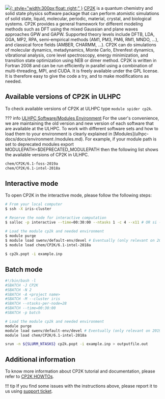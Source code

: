 [![](https://upload.wikimedia.org/wikipedia/commons/9/99/CP2K_logo.png){: style="width:300px;float: right;" }](https://www.cp2k.org/)
[CP2K](https://www.cp2k.org/) is a quantum chemistry and solid state physics software package that can perform atomistic
simulations of solid state, liquid, molecular, periodic, material, crystal, and biological systems.
CP2K provides a general framework for different modeling methods such as DFT using the mixed
Gaussian and plane waves approaches GPW and GAPW. Supported theory levels include DFTB, LDA,
GGA, MP2, RPA, semi-empirical methods (AM1, PM3, PM6, RM1, MNDO, …), and classical force
fields (AMBER, CHARMM, …). CP2K can do simulations of molecular dynamics, metadynamics,
Monte Carlo, Ehrenfest dynamics, vibrational analysis, core level spectroscopy, energy minimization,
and transition state optimization using NEB or dimer method.
CP2K is written in Fortran 2008 and can be run efficiently in parallel using a combination of multi-threading,
MPI, and CUDA. It is freely available under the GPL license.
It is therefore easy to give the code a try, and to make modifications as needed.

## Available versions of CP2K in ULHPC
To check available versions of CP2K at ULHPC type `module spider cp2k`.

??? info [ULHPC Software/Modules Environment](../../environment/modules.md)
     For the user's convenience, we are maintaining the old
     version and new version of each software that are available at
     the ULHPC. To work with different software sets and how to
     load them to your environment is
     clearly explained in [Modules](ulhpc-docs/docs/environment
     /modules.md). For example, if your module path is set to deprecated modules
     export MODULEPATH=$DEPRECATED_MODULEPATH then
     the following list shows the available versions of CP2K in ULHPC.
     
```bash
chem/CP2K/6.1-foss-2019a
chem/CP2K/6.1-intel-2018a
```

## Interactive mode
To open CP2K in the interactive mode, please follow the following steps:

```bash
# From your local computer
$ ssh -X iris-cluster

# Reserve the node for interactive computation
$ salloc -p interactive --time=00:30:00 --ntasks 1 -c 4 --x11 # OR si --x11 [...]

# Load the module cp2k and needed environment 
$ module purge
$ module load swenv/default-env/devel # Eventually (only relevant on 2019a software environment) 
$ module load chem/CP2K/6.1-intel-2018a
        
$ cp2k.popt -i example.inp 
```

## Batch mode
```bash
#!/bin/bash -l
#SBATCH -J CP2K
#SBATCH -N 2
#SBATCH -A <project name>
#SBATCH -M --cluster iris 
#SBATCH --ntasks-per-node=28
#SBATCH --time=00:30:00
#SBATCH -p batch

# Load the module cp2k and needed environment 
module purge
module load swenv/default-env/devel # Eventually (only relevant on 2019a software environment) 
module load chem/CP2K/6.1-intel-2018a 

srun -n ${SLURM_NTASKS} cp2k.popt -i example.inp > outputfile.out
```
## Additional information
To know more information about CP2K tutorial and documentation,
please refer to [CP2K HOWTOs](https://www.cp2k.org/howto).

!!! tip
    If you find some issues with the instructions above,
    please report it to us using [support ticket](https://hpc.uni.lu/support).

